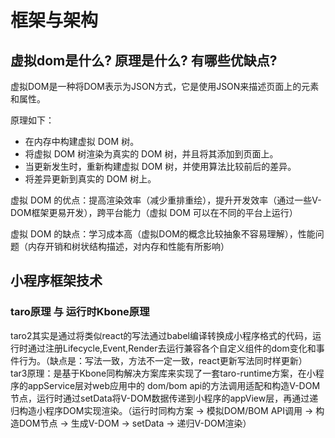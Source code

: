 # 框架与架构

## 虚拟dom是什么? 原理是什么? 有哪些优缺点?

虚拟DOM是一种将DOM表示为JSON方式，它是使用JSON来描述页面上的元素和属性。

原理如下：

- 在内存中构建虚拟 DOM 树。
- 将虚拟 DOM 树渲染为真实的 DOM 树，并且将其添加到页面上。
- 当更新发生时，重新构建虚拟 DOM 树，并使用算法比较前后的差异。
- 将差异更新到真实的 DOM 树上。

虚拟 DOM 的优点：提高渲染效率（减少重排重绘），提升开发效率（通过一些V-DOM框架更易开发），跨平台能力（虚拟 DOM 可以在不同的平台上运行）

虚拟 DOM 的缺点：学习成本高（虚拟DOM的概念比较抽象不容易理解），性能问题（内存开销和树状结构描述，对内存和性能有所影响）

## 小程序框架技术

### taro原理 与 运行时Kbone原理

taro2其实是通过将类似react的写法通过babel编译转换成小程序格式的代码，运行时通过注册Lifecycle,Event,Render去运行兼容各个自定义组件的dom变化和事件行为。（缺点是：写法一致，方法不一定一致，react更新写法同时样更新）
tar3原理：是基于Kbone同构解决方案库来实现了一套taro-runtime方案，在小程序的appService层对web应用中的 dom/bom api的方法调用适配和构造V-DOM节点，运行时通过setData将V-DOM数据传递到小程序的appView层，再通过递归构造小程序DOM实现渲染。（运行时同构方案 -> 模拟DOM/BOM API调用 -> 构造DOM节点 -> 生成V-DOM -> setData -> 递归V-DOM渲染）
